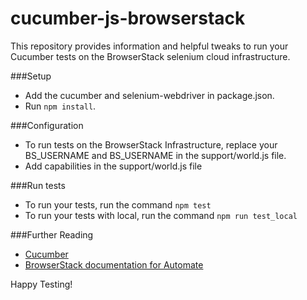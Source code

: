 cucumber-js-browserstack
========================

This repository provides information and helpful tweaks to run your Cucumber tests on the BrowserStack selenium cloud infrastructure.

###Setup
- Add the cucumber and selenium-webdriver in package.json.
- Run `npm install`.

###Configuration
- To run tests on the BrowserStack Infrastructure, replace your BS_USERNAME and BS_USERNAME in the support/world.js file.
- Add capabilities in the support/world.js file

###Run tests
- To run your tests, run the command `npm test`
- To run your tests with local, run the command `npm run test_local`

###Further Reading
- [Cucumber](https://cucumber.io/docs/reference/javascript)
- [BrowserStack documentation for Automate](https://www.browserstack.com/automate/node)

Happy Testing!